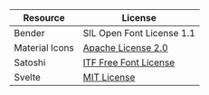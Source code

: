 | Resource       | License                                                                                   |
|----------------|-------------------------------------------------------------------------------------------|
| Bender         | SIL Open Font License 1.1                                                                 |
| Material Icons | [Apache License 2.0](https://github.com/google/material-design-icons/blob/master/LICENSE) |
| Satoshi        | [ITF Free Font License](https://www.fontshare.com/fonts/satoshi)                          |
| Svelte         | [MIT License](https://github.com/sveltejs/svelte/blob/master/LICENSE.md)                  |
